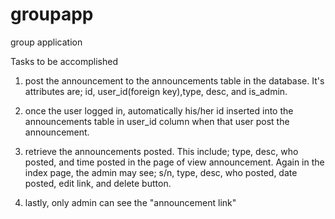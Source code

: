 # groupapp
group application

Tasks to be accomplished
1. post the announcement to the announcements table in the database. It's  attributes are; id, user_id(foreign key),type, desc, and is_admin.

2. once the user logged in, automatically his/her id inserted into the announcements table in user_id column when that user post the announcement.

3. retrieve the announcements posted. This include; type, desc, who posted, and time posted in the page of view announcement. Again in the index page, the admin may see; s/n, type, desc, who posted, date posted, edit link, and delete button.

4. lastly, only admin can see the "announcement link"